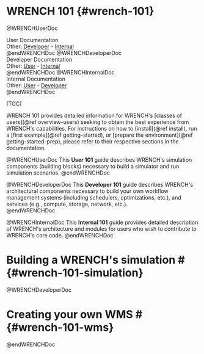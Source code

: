 WRENCH 101                        {#wrench-101}
============

@WRENCHUserDoc <div class="doc-type">User Documentation</div><div class="doc-link">Other: <a href="../developer/getting-started.html">Developer</a> - <a href="../internal/getting-started.html">Internal</a></div> @endWRENCHDoc
@WRENCHDeveloperDoc  <div class="doc-type">Developer Documentation</div><div class="doc-link">Other: <a href="../user/getting-started.html">User</a> - <a href="../internal/getting-started.html">Internal</a></div> @endWRENCHDoc
@WRENCHInternalDoc  <div class="doc-type">Internal Documentation</div><div class="doc-link">Other: <a href="../user/getting-started.html">User</a> -  <a href="../developer/getting-started.html">Developer</a></div> @endWRENCHDoc

[TOC]

WRENCH 101 provides detailed information for WRENCH's [classes of users](@ref overview-users) 
seeking to obtain the best experience from WRENCH's capabilities. For instructions on how to
[install](@ref install), run a [first example](@ref getting-started), or 
[prepare the environment](@ref getting-started-prep), please refer to their respective sections 
in the documentation.


<!--################ 101 Guide Description ################ -->

@WRENCHUserDoc
This **User 101** guide describes WRENCH's simulation components (building blocks) 
necessary to build a simulator and run simulation scenarios. 
@endWRENCHDoc

@WRENCHDeveloperDoc 
This **Developer 101** guide describes WRENCH's architectural components necessary
to build your own workflow management systems (including schedulers, optimizations,
etc.), and services (e.g., compute, storage, network, etc.).  
@endWRENCHDoc

@WRENCHInternalDoc
This **Internal 101** guide provides detailed description of WRENCH's architecture
and modules for users who wish to contribute to WRENCH's core code. 
@endWRENCHDoc


# Building a WRENCH's simulation #         {#wrench-101-simulation}


@WRENCHDeveloperDoc
# Creating your own WMS #         {#wrench-101-wms}
@endWRENCHDoc



